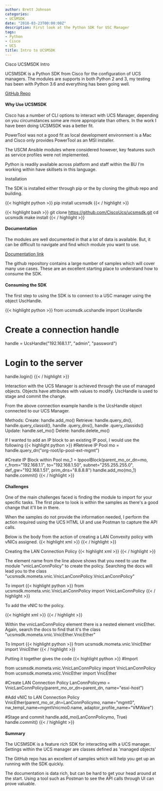 ```yaml
---
author: Brett Johnson
categories:
- UCSMSDK
date: "2018-03-23T00:00:00Z"
description: First look at the Python SDK for USC Manager
tags:
- Python
- Cisco
- UCS
title: Intro to UCSMSDK
---
```


Cisco UCSMSDK Intro

UCSMSDK is a Python SDK from Cisco for the configuration of UCS managers. The modules are supports in both Python 2 and 3, my testing has been with Python 3.6 and everything has been going well.

[GitHub Repo](https://github.com/CiscoUcs/ucsmsdk)


#### Why Use UCSMSDK

Cisco has a number of CLI options to interact with UCS Manager, depending on you circumstances some are more appropriate than others. In the work I have been doing UCSMSDK was a better fit.

PowerTool was not a good fit as local development environment is a Mac and Cisco only provides PowerTool as an MSI installer.

The USCM Ansible modules where considered however, key features such as service profiles were not implemented.

Python is readily available across platform and staff within the BU I'm working within have skillsets in this language.

Installation

The SDK is installed either through pip or the by cloning the github repo and building.

{{< highlight python >}}
pip install ucsmsdk
{{< / highlight >}}

{{< highlight bash >}}
git clone https://github.com/CiscoUcs/ucsmsdk.git
cd ucsmsdk
make install
{{< / highlight >}}

#### Documentation

The modules are well documented in that a lot of data is available. But, it can be difficult to navigate and find which module you want to use.

[Documentation link](https://ciscoucs.github.io/ucsmsdk_docs/)

The github repository contains a large number of samples which will cover many use cases. These are an excellent starting place to understand how to consume the SDK.

#### Consuming the SDK

The first step to using the SDK is to connect to a USC manager using the object UscHandle.

{{< highlight python >}}
from ucsmsdk.ucshandle import UcsHandle
# Create a connection handle
handle = UcsHandle("192.168.1.1", "admin", "password")
# Login to the server
handle.login()
{{< / highlight >}}

Interaction with the UCS Manager is achieved through the use of managed objects. Objects have attributes with values to modify. UscHandle is used to stage and commit the change. 

From the above connection example handle is the UcsHandle object connected to our UCS Manager. 

Methods:
Create: handle.add_mo()
Retrieve: handle.query_dn(), handle.query_classid(), handle .query_dns(), handle .query_classids()
Update: handle.set_mo()
Delete: handle.delete_mo()

If I wanted to add an IP block to an existing IP pool, I would use the following
{{< highlight python >}}
#Retrieve IP Pool
mo = handle.query_dn("org-root/ip-pool-ext-mgmt")

#Create IP Block within Pool
mo_1 = IppoolBlock(parent_mo_or_dn=mo, r_from="192.168.1.1", to="192.168.1.50", subnet="255.255.255.0", def_gw="192.168.1.51", prim_dns="8.8.8.8")
handle.add_mo(mo_1)
handle.commit()
{{< / highlight >}}

#### Challenges

One of the main challenges faced is finding the module to import for your specific tasks. The first place to look is within the samples as there's a good change that it'll be in there.

When the samples do not provide the information needed, I perform the action required using the UCS HTML UI and use Postman to capture the API calls.

Below is the body from the action of creating a LAN Convexity policy with vNICs assigned.
{{< highlight xml >}}
<configConfMos cookie="1521278200/5847a9e1-afe0-4ad5-8c8f-9d63feeecb75" inHierarchical="false">
    <inConfigs>
        <pair key="org-root/lan-conn-pol-vcondemo">
            <vnicLanConnPolicy name="vcondemo" dn="org-root/lan-conn-pol-vcondemo" status="created" sacl="addchild,del,mod">
                <vnicEther adaptorProfileName="VMWare" name="vnic0" nwTemplName="eth0" order="1" rn="ether-vnic0" status="created" sacl="addchild,del,mod"></vnicEther>
            </vnicLanConnPolicy>
        </pair>
    </inConfigs>
</configConfMos>
{{< / highlight >}}

Creating the LAN Connection Policy
{{< highlight xml >}}
<vnicLanConnPolicy name="vcondemo" dn="org-root/lan-conn-pol-vcondemo" status="created" sacl="addchild,del,mod">
{{< / highlight >}}

The element name from the line above shows that you need to use the module "vnicLanConnPolicy" to create the policy.
Searching the docs will lead you to the class "ucsmsdk.mometa.vnic.VnicLanConnPolicy.VnicLanConnPolicy"

To import 
{{< highlight python >}}
from ucsmsdk.mometa.vnic.VnicLanConnPolicy import VnicLanConnPolicy
{{< / highlight >}}

To add the vNIC to the policy.

{{< highlight xml >}}
<vnicEther adaptorProfileName="VMWare" name="vnic0" nwTemplName="eth0" order="1" rn="ether-vnic0" status="created" sacl="addchild,del,mod"></vnicEther>
{{< / highlight >}}

Within the vnicLanConnPolicy element there is a nested element vnicEther. Again, search the docs to find that it's the class "ucsmsdk.mometa.vnic.VnicEther.VnicEther"

To Import
{{< highlight python >}}
from ucsmsdk.mometa.vnic.VnicEther import VnicEther
{{< / highlight >}}

Putting it together gives the code
{{< highlight python >}}
#Import

from ucsmsdk.mometa.vnic.VnicLanConnPolicy import VnicLanConnPolicy
from ucsmsdk.mometa.vnic.VnicEther import VnicEther

#Create LAN Connection Policy
LanConnPolicymo = VnicLanConnPolicy(parent_mo_or_dn=parent_dn, name="esxi-host")

#Add vNIC to LAN Connection Policy
VnicEther(parent_mo_or_dn=LanConnPolicymo, name="mgmt0", nw_templ_name=mgmtVnicmo0.name,
          adaptor_profile_name="VMWare")

#Stage and commit
handle.add_mo(LanConnPolicymo, True)
handle.commit()
{{< / highlight >}}

#### Summary
The UCSMSDK is a feature rich SDK for interacting with a UCS manager. Settings within the UCS manager are classes defined as 'managed objects'

The GitHub repo has an excellent of samples which will help you get up an running with the SDK quickly. 

The documentation is data rich, but can be hard to get your head around at the start. Using a tool such as Postman to see the API calls through UI can prove valuable.
